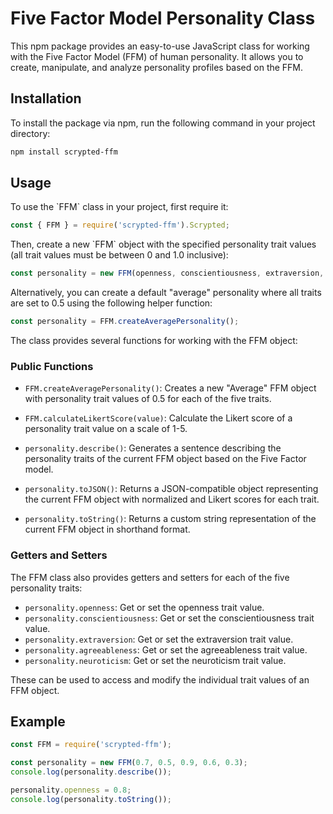 # Five Factor Model Personality Class

This npm package provides an easy-to-use JavaScript class for working with the Five Factor Model (FFM) of human personality. It allows you to create, manipulate, and analyze personality profiles based on the FFM.

## Installation

To install the package via npm, run the following command in your project directory:

```bash
npm install scrypted-ffm
```

## Usage

To use the \`FFM\` class in your project, first require it:

```javascript
const { FFM } = require('scrypted-ffm').Scrypted;
```

Then, create a new \`FFM\` object with the specified personality trait values (all trait values must be between 0 and 1.0 inclusive):

```javascript
const personality = new FFM(openness, conscientiousness, extraversion, agreeableness, neuroticism);
```

Alternatively, you can create a default "average" personality where all traits are set to 0.5 using the following helper function:

```javascript
const personality = FFM.createAveragePersonality();
```

The class provides several functions for working with the FFM object:

### Public Functions

- `FFM.createAveragePersonality()`: Creates a new "Average" FFM object with personality trait values of 0.5 for each of the five traits.

- `FFM.calculateLikertScore(value)`: Calculate the Likert score of a personality trait value on a scale of 1-5.

- `personality.describe()`: Generates a sentence describing the personality traits of the current FFM object based on the Five Factor model.

- `personality.toJSON()`: Returns a JSON-compatible object representing the current FFM object with normalized and Likert scores for each trait.

- `personality.toString()`: Returns a custom string representation of the current FFM object in shorthand format.

### Getters and Setters

The FFM class also provides getters and setters for each of the five personality traits:

- `personality.openness`: Get or set the openness trait value.
- `personality.conscientiousness`: Get or set the conscientiousness trait value.
- `personality.extraversion`: Get or set the extraversion trait value.
- `personality.agreeableness`: Get or set the agreeableness trait value.
- `personality.neuroticism`: Get or set the neuroticism trait value.

These can be used to access and modify the individual trait values of an FFM object.

## Example

```javascript
const FFM = require('scrypted-ffm');

const personality = new FFM(0.7, 0.5, 0.9, 0.6, 0.3);
console.log(personality.describe());

personality.openness = 0.8;
console.log(personality.toString());
```
